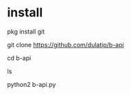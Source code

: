 # install

pkg install git

git clone https://github.com/dulatip/b-api

cd b-api

ls

python2 b-api.py
